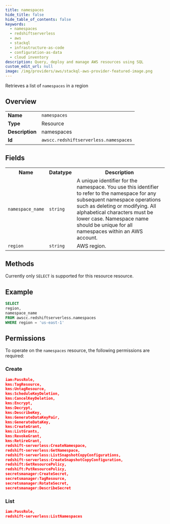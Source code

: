 ```yaml
---
title: namespaces
hide_title: false
hide_table_of_contents: false
keywords:
  - namespaces
  - redshiftserverless
  - aws
  - stackql
  - infrastructure-as-code
  - configuration-as-data
  - cloud inventory
description: Query, deploy and manage AWS resources using SQL
custom_edit_url: null
image: /img/providers/aws/stackql-aws-provider-featured-image.png
---
```

Retrieves a list of <code>namespaces</code> in a region

## Overview
<table><tbody>
<tr><td><b>Name</b></td><td><code>namespaces</code></td></tr>
<tr><td><b>Type</b></td><td>Resource</td></tr>
<tr><td><b>Description</b></td><td>namespaces</td></tr>
<tr><td><b>Id</b></td><td><code>awscc.redshiftserverless.namespaces</code></td></tr>
</tbody></table>

## Fields
<table><tbody>
<tr><th>Name</th><th>Datatype</th><th>Description</th></tr>
<tr><td><code>namespace_name</code></td><td><code>string</code></td><td>A unique identifier for the namespace. You use this identifier to refer to the namespace for any subsequent namespace operations such as deleting or modifying. All alphabetical characters must be lower case. Namespace name should be unique for all namespaces within an AWS account.</td></tr>
<tr><td><code>region</code></td><td><code>string</code></td><td>AWS region.</td></tr>

</tbody></table>

## Methods
Currently only <code>SELECT</code> is supported for this resource resource.

## Example
```sql
SELECT
region,
namespace_name
FROM awscc.redshiftserverless.namespaces
WHERE region = 'us-east-1'
```

## Permissions

To operate on the <code>namespaces</code> resource, the following permissions are required:

### Create
```json
iam:PassRole,
kms:TagResource,
kms:UntagResource,
kms:ScheduleKeyDeletion,
kms:CancelKeyDeletion,
kms:Encrypt,
kms:Decrypt,
kms:DescribeKey,
kms:GenerateDataKeyPair,
kms:GenerateDataKey,
kms:CreateGrant,
kms:ListGrants,
kms:RevokeGrant,
kms:RetireGrant,
redshift-serverless:CreateNamespace,
redshift-serverless:GetNamespace,
redshift-serverless:ListSnapshotCopyConfigurations,
redshift-serverless:CreateSnapshotCopyConfiguration,
redshift:GetResourcePolicy,
redshift:PutResourcePolicy,
secretsmanager:CreateSecret,
secretsmanager:TagResource,
secretsmanager:RotateSecret,
secretsmanager:DescribeSecret
```

### List
```json
iam:PassRole,
redshift-serverless:ListNamespaces
```


